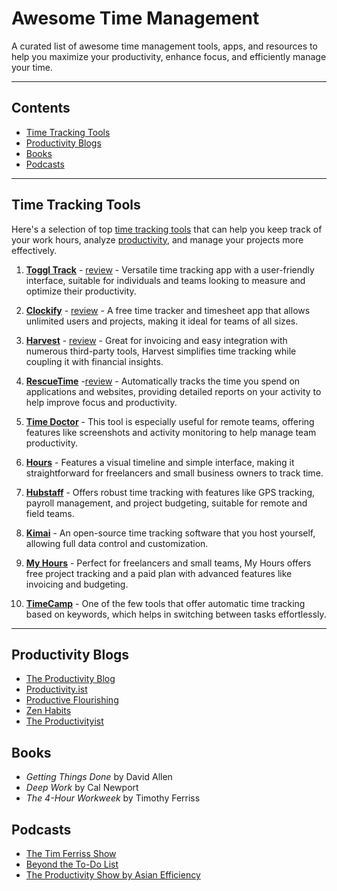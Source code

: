 # Awesome Time Management

A curated list of awesome time management tools, apps, and resources to help you maximize your productivity, enhance focus, and efficiently manage your time.

---

## Contents
- [Time Tracking Tools](#time-tracking-tools)
- [Productivity Blogs](#productivity-blogs)
- [Books](#books)
- [Podcasts](#podcasts)

---

## Time Tracking Tools

Here's a selection of top [time tracking tools](https://productivity.directory/category/time-tracking) that can help you keep track of your work hours, analyze [productivity](https://blog.productivity.directory/what-is-productivity-bdd6bc399f6f), and manage your projects more effectively. 

1. **[Toggl Track](https://toggl.com/track/)** - [review](https://productivity.directory/toggl) - Versatile time tracking app with a user-friendly interface, suitable for individuals and teams looking to measure and optimize their productivity.

2. **[Clockify](https://clockify.me/)** - [review](https://productivity.directory/clockify) - A free time tracker and timesheet app that allows unlimited users and projects, making it ideal for teams of all sizes.

3. **[Harvest](https://www.getharvest.com/)** - [review](https://productivity.directory/harvest) -  Great for invoicing and easy integration with numerous third-party tools, Harvest simplifies time tracking while coupling it with financial insights.

4. **[RescueTime](https://www.rescuetime.com/)** -[review](https://productivity.directory/rescuetime) -  Automatically tracks the time you spend on applications and websites, providing detailed reports on your activity to help improve focus and productivity.

5. **[Time Doctor](https://www.timedoctor.com/)** - This tool is especially useful for remote teams, offering features like screenshots and activity monitoring to help manage team productivity.

6. **[Hours](https://www.hourstimetracking.com/)** - Features a visual timeline and simple interface, making it straightforward for freelancers and small business owners to track time.

7. **[Hubstaff](https://hubstaff.com/)** - Offers robust time tracking with features like GPS tracking, payroll management, and project budgeting, suitable for remote and field teams.

8. **[Kimai](https://www.kimai.org/)** - An open-source time tracking software that you host yourself, allowing full data control and customization.

9. **[My Hours](https://www.myhours.com/)** - Perfect for freelancers and small teams, My Hours offers free project tracking and a paid plan with advanced features like invoicing and budgeting.

10. **[TimeCamp](https://www.timecamp.com/)** - One of the few tools that offer automatic time tracking based on keywords, which helps in switching between tasks effortlessly.

---

## Productivity Blogs

- [The Productivity Blog](https://blog.productivity.directory)
- [Productivity.ist](https://productivity.ist)
- [Productive Flourishing](https://www.productiveflourishing.com/)
- [Zen Habits](https://zenhabits.net/)
- [The Productivityist](https://productivityist.com/)

## Books

- *Getting Things Done* by David Allen
- *Deep Work* by Cal Newport
- *The 4-Hour Workweek* by Timothy Ferriss

## Podcasts
- [The Tim Ferriss Show](https://tim.blog/podcast/)
- [Beyond the To-Do List](https://beyondthetodolist.com/)
- [The Productivity Show by Asian Efficiency](https://www.asianefficiency.com/podcast/)


